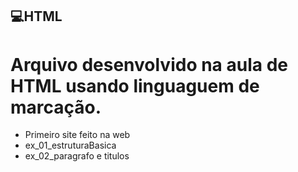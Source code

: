 ## 💻HTML
# Arquivo desenvolvido na aula de HTML usando linguaguem de marcação. 
- Primeiro site feito na web
- ex_01_estruturaBasica
- ex_02_paragrafo e titulos 
